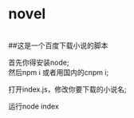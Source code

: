 # novel
<br>
##这是一个百度下载小说的脚本

首先你得安装node;<br>
然后npm i 或者用国内的cnpm i;<br>

打开index.js，修改你要下载的小说名; <br>

运行node index
